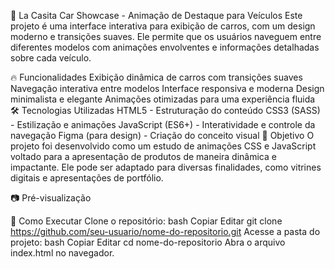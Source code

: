 🚗 La Casita Car Showcase - Animação de Destaque para Veículos
Este projeto é uma interface interativa para exibição de carros, com um design moderno e transições suaves. Ele permite que os usuários naveguem entre diferentes modelos com animações envolventes e informações detalhadas sobre cada veículo.

🔥 Funcionalidades
Exibição dinâmica de carros com transições suaves
Navegação interativa entre modelos
Interface responsiva e moderna
Design minimalista e elegante
Animações otimizadas para uma experiência fluida
🛠️ Tecnologias Utilizadas
HTML5 - Estruturação do conteúdo
CSS3 (SASS) - Estilização e animações
JavaScript (ES6+) - Interatividade e controle da navegação
Figma (para design) - Criação do conceito visual
🎯 Objetivo
O projeto foi desenvolvido como um estudo de animações CSS e JavaScript voltado para a apresentação de produtos de maneira dinâmica e impactante. Ele pode ser adaptado para diversas finalidades, como vitrines digitais e apresentações de portfólio.

📷 Pré-visualização

🚀 Como Executar
Clone o repositório:
bash
Copiar
Editar
git clone https://github.com/seu-usuario/nome-do-repositorio.git
Acesse a pasta do projeto:
bash
Copiar
Editar
cd nome-do-repositorio
Abra o arquivo index.html no navegador.
